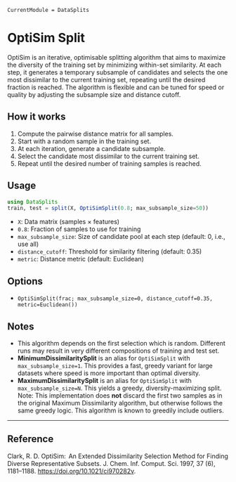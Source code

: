 ```@meta
CurrentModule = DataSplits
```

# OptiSim Split

OptiSim is an iterative, optimisable splitting algorithm that aims to maximize the diversity of the training set by minimizing within-set similarity. At each step, it generates a temporary subsample of candidates and selects the one most dissimilar to the current training set, repeating until the desired fraction is reached. The algorithm is flexible and can be tuned for speed or quality by adjusting the subsample size and distance cutoff.

## How it works

1. Compute the pairwise distance matrix for all samples.
2. Start with a random sample in the training set.
3. At each iteration, generate a candidate subsample.
4. Select the candidate most dissimilar to the current training set.
5. Repeat until the desired number of training samples is reached.

## Usage

```julia
using DataSplits
train, test = split(X, OptiSimSplit(0.8; max_subsample_size=50))
```

- `X`: Data matrix (samples × features)
- `0.8`: Fraction of samples to use for training
- `max_subsample_size`: Size of candidate pool at each step (default: 0, i.e., use all)
- `distance_cutoff`: Threshold for similarity filtering (default: 0.35)
- `metric`: Distance metric (default: Euclidean)

## Options

- `OptiSimSplit(frac; max_subsample_size=0, distance_cutoff=0.35, metric=Euclidean())`

## Notes

- This algorithm depends on the first selection which is random. Different runs may result in very different compositions of training and test set.
- **MinimumDissimilaritySplit** is an alias for `OptiSimSplit` with `max_subsample_size=1`. This provides a fast, greedy variant for large datasets where speed is more important than optimal diversity.
- **MaximumDissimilaritySplit** is an alias for `OptiSimSplit` with `max_subsample_size=N`. This yields a greedy, diversity-maximizing split. Note: This implementation does **not** discard the first two samples as in the original Maximum Dissimilarity algorithm, but otherwise follows the same greedy logic. This algorithm is known to greedily include outliers.

---

## Reference

Clark, R. D. OptiSim:  An Extended Dissimilarity Selection Method for Finding Diverse Representative Subsets. J. Chem. Inf. Comput. Sci. 1997, 37 (6), 1181–1188. <https://doi.org/10.1021/ci970282v>.
